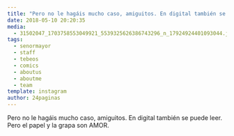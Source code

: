 ```yaml
---
title: "Pero no le hagáis mucho caso, amiguitos. En digital también se puede leer. Pero el papel y la grapa son AMOR"
date: 2018-05-10 20:20:35
media: 
  - 31502047_1703758553049921_5539325626386743296_n_17924924401093044.jpg
tags: 
  - senormayor
  - staff
  - tebeos
  - comics
  - aboutus
  - aboutme
  - team
template: instagram
author: 24paginas
---
```


Pero no le hagáis mucho caso, amiguitos. En digital también se puede leer. Pero el papel y la grapa son AMOR.
